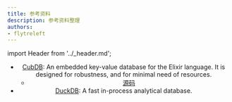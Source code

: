 ```yaml
---
title: 参考资料
description: 参考资料整理
authors:
- flytreleft
---
```


import Header from '../_header.md';

<Header />


- [CubDB](https://hexdocs.pm/cubdb/readme.html):
  An embedded key-value database for the Elixir language.
  It is designed for robustness, and for minimal need of resources.
  - [源码](https://github.com/lucaong/cubdb)
- [DuckDB](https://duckdb.org/): A fast in-process analytical database.
